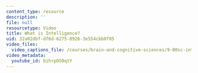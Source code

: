 ```yaml
---
content_type: resource
description: ''
file: null
resourcetype: Video
title: What is Intelligence?
uid: 32a02dbf-df6d-6275-8926-3e554cbb0f85
video_files:
  video_captions_file: /courses/brain-and-cognitive-sciences/9-00sc-introduction-to-psychology-fall-2011/intelligence/what-is-intelligence/bihrpOS0qtY.vtt
video_metadata:
  youtube_id: bihrpOS0qtY
---
```

